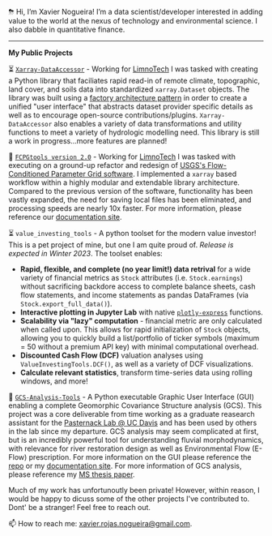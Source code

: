 ⛈ Hi, I’m Xavier Nogueira! I’m a data scientist/developer interested in adding value to the world at the nexus of technology and environmental science. I also dabble in quantitative finance. 

-----------------------
**My Public Projects**

⏳ [`Xarray-DataAccessor`](https://github.com/LimnoTech/Xarray-DataAccessor) - Working for [LimnoTech](https://www.limno.com/) I was tasked with creating a Python library that faciliates rapid read-in of remote climate, topographic, land cover, and soils data into standardized `xarray.Dataset` objects. The library was built using a [factory architecture pattern](https://en.wikipedia.org/wiki/Factory_method_pattern) in order to create a unified "user interface" that abstracts dataset provider specific details as well as to encourage open-source contributions/plugins. `Xarray-DataAccessor` also enables a variety of data transformations and utility functions to meet a variety of hydrologic modelling need. This library is still a work in progress...more features are planned!

🚀 [`FCPGtools version 2.0`](https://github.com/usgs/water-fcpg-tools) - Working for [LimnoTech](https://www.limno.com/) I was tasked with executing on a ground-up refactor and redesign of [USGS's Flow-Conditioned Parameter Grid software](https://www.usgs.gov/software/flow-conditioned-parameter-grid-tools). I implemented a `xarray` based workflow within a highly modular and extendable library architecture.  Compared to the previous version of the software, functionality has been vastly expanded, the need for saving local files has been eliminated, and processing speeds are nearly 10x faster. For more information, please reference our [documentation site](https://usgs.github.io/water-fcpg-tools/build/html/index.html).

⏳ `value_investing_tools` - A python toolset for the modern value investor! This is a pet project of mine, but one I am quite proud of. *Release is expected in Winter 2023*. The toolset enables: 
 * **Rapid, flexible, and complete (no year limit!) data retrival** for a wide variety of financial metrics as `Stock` attributes (i.e. `Stock.earnings`) without sacrificing backdore access to complete balance sheets, cash flow statements, and income statements as pandas DataFrames (via `Stock.export_full_data()`).
 * **Interactive plotting in Jupyter Lab** with native [`plotly-express`](https://plotly.com/python/plotly-express/) functions.
 * **Scalability via "lazy" computation** - financial metric are only calculated when called upon. This allows for rapid initialization of `Stock` objects, allowing you to quickly build a list/portfolio of ticker symbols (maximum = 50 without a premium API key) with minimal computational overhead.
 * **Discounted Cash Flow (DCF)** valuation analyses using `ValueInvestingTools.DCF()`, as well as a variety of DCF visualizations.
 * **Calculate relevant statistics**, transform time-series data using rolling windows, and more!

🚀 [`GCS-Analysis-Tools`](https://github.com/xaviernogueira/GCS-Analysis-Tools) - A Python executable Graphic User Interface (GUI) enabling a complete Geomorphic Covariance Structure analysis (GCS). This project was a core deliverable from time working as a graduate reasearch assistant for the [Pasternack Lab @ UC Davis](http://pasternack.ucdavis.edu/research) and has been used by others in the lab since my departure. GCS analysis may seem complicated at first, but is an incredibly powerful tool for understanding fluvial morphodynamics, with relevance for river restoration design as well as Environmental Flow (E-Flow) prescription. For more information on the GUI please reference the [repo](https://github.com/xaviernogueira/gcs_gui) or my [documentation site](https://gcs-gui-documentation.readthedocs.io/en/latest/#). For more information of GCS analysis, please reference my [MS thesis paper](https://escholarship.org/uc/item/5mm3q087).

Much of my work has unfortunoutly been private! However, within reason, I would be happy to dicuss some of the other projects I've contributed to. Dont' be a stranger! Feel free to reach out.

📫 How to reach me: xavier.rojas.nogueira@gmail.com.

<!---
xaviernogueira/xaviernogueira is a ✨ special ✨ repository because its `README.md` (this file) appears on your GitHub profile.
You can click the Preview link to take a look at your changes.
--->
